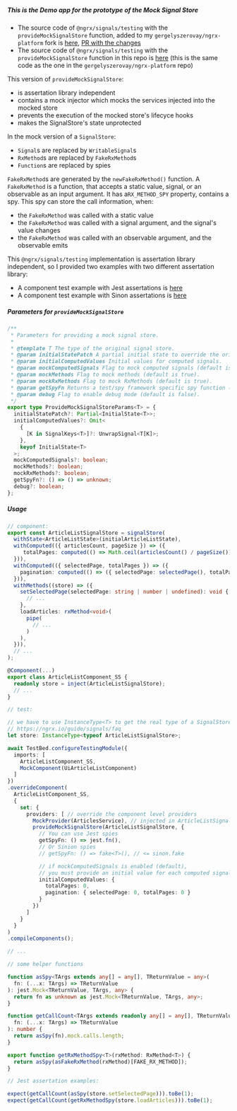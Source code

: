 ##### This is the Demo app for the prototype of the Mock Signal Store

- The source code of `@ngrx/signals/testing` with the `provideMockSignalStore` function, added to my `gergelyszerovay/ngrx-platform` fork is [here](https://github.com/gergelyszerovay/ngrx-platform/tree/2024-07-feat-mock-signal-store/modules/signals/testing), [PR with the changes](https://github.com/gergelyszerovay/ngrx-platform/pull/1/files)
- The source code of `@ngrx/signals/testing` with the `provideMockSignalStore` function in this repo is [here](https://github.com/gergelyszerovay/mock-signal-store-demo/tree/main/ngrx-platform/modules/signals/testing) (this is the same code as the one in the `gergelyszerovay/ngrx-platform` repo)

This version of `provideMockSignalStore`:

- is assertation library independent
- contains a mock injector which mocks the services injected into the mocked store
- prevents the execution of the mocked store's lifecyce hooks
- makes the SignalStore's state unprotected

In the mock version of a `SignalStore`:

- `Signal`s are replaced by `WritableSignal`s
- `RxMethod`s are replaced by `FakeRxMethod`s
- `Function`s are replaced by spies

`FakeRxMethod`s are generated by the `newFakeRxMethod()` function. A `FakeRxMethod` is a function, that accepts a static value, signal, or an observable as an input argument. It has a`RX_METHOD_SPY` property, contains a spy. This spy can store the call information, when:

- the `FakeRxMethod` was called with a static value
- the `FakeRxMethod` was called with a signal argument, and the signal's value changes
- the `FakeRxMethod` was called with an observable argument, and the observable emits

This `@ngrx/signals/testing` implementation is assertation library independent, so I provided two examples with two different assertation library:

- A component test example with Jest assertations is [here](https://github.com/gergelyszerovay/mock-signal-store-demo/blob/main/projects/mock-signal-store-demo-app/src/app/article-list-ngrx-signal-store/jest.spec.ts)
- A component test example with Sinon assertations is [here](https://github.com/gergelyszerovay/mock-signal-store-demo/blob/main/projects/mock-signal-store-demo-app/src/app/article-list-ngrx-signal-store/sinon.spec.ts)

##### Parameters for `provideMockSignalStore`

```typescript
/**
 * Parameters for providing a mock signal store.
 *
 * @template T The type of the original signal store.
 * @param initialStatePatch A partial initial state to override the original initial state.
 * @param initialComputedValues Initial values for computed signals.
 * @param mockComputedSignals Flag to mock computed signals (default is true).
 * @param mockMethods Flag to mock methods (default is true).
 * @param mockRxMethods Flag to mock RxMethods (default is true).
 * @param getSpyFn Returns a test/spy framework specific spy function (default: a function returning an empty function)
 * @param debug Flag to enable debug mode (default is false).
 */
export type ProvideMockSignalStoreParams<T> = {
  initialStatePatch?: Partial<InitialState<T>>;
  initialComputedValues?: Omit<
    {
      [K in SignalKeys<T>]?: UnwrapSignal<T[K]>;
    },
    keyof InitialState<T>
  >;
  mockComputedSignals?: boolean;
  mockMethods?: boolean;
  mockRxMethods?: boolean;
  getSpyFn?: () => () => unknown;
  debug?: boolean;
};
```

##### Usage

```typescript
// component:
export const ArticleListSignalStore = signalStore(
  withState<ArticleListState>(initialArticleListState),
  withComputed(({ articlesCount, pageSize }) => ({
     totalPages: computed(() => Math.ceil(articlesCount() / pageSize())),
  })),
  withComputed(({ selectedPage, totalPages }) => ({
    pagination: computed(() => ({ selectedPage: selectedPage(), totalPages: totalPages() })),
  })),
  withMethods((store) => ({
    setSelectedPage(selectedPage: string | number | undefined): void {
      // ...
    },
    loadArticles: rxMethod<void>(
      pipe(
        // ...
      )
    ),
  })),
  // ...
);

@Component(...)
export class ArticleListComponent_SS {
  readonly store = inject(ArticleListSignalStore);
  // ...
}

// test:

// we have to use InstanceType<T> to get the real type of a SignalStore
// https://ngrx.io/guide/signals/faq
let store: InstanceType<typeof ArticleListSignalStore>;

await TestBed.configureTestingModule({
  imports: [
    ArticleListComponent_SS,
    MockComponent(UiArticleListComponent)
  ]
})
.overrideComponent(
  ArticleListComponent_SS,
  {
    set: {
      providers: [ // override the component level providers
        MockProvider(ArticlesService), // injected in ArticleListSignalStore
        provideMockSignalStore(ArticleListSignalStore, {
          // You can use Jest spies
          getSpyFn: () => jest.fn(),
          // Or Sinion spies
          // getSpyFn: () => fake<T>(), // <= sinon.fake

          // if mockComputedSignals is enabled (default),
          // you must provide an initial value for each computed signals
          initialComputedValues: {
            totalPages: 0,
            pagination: { selectedPage: 0, totalPages: 0 }
          }
        })
      ]
    }
  }
)
.compileComponents();

// ...

// some helper functions

function asSpy<TArgs extends any[] = any[], TReturnValue = any>(
  fn: (...x: TArgs) => TReturnValue
): jest.Mock<TReturnValue, TArgs, any> {
  return fn as unknown as jest.Mock<TReturnValue, TArgs, any>;
}

function getCallCount<TArgs extends readonly any[] = any[], TReturnValue = any>(
  fn: (...x: TArgs) => TReturnValue
): number {
  return asSpy(fn).mock.calls.length;
}

export function getRxMethodSpy<T>(rxMethod: RxMethod<T>) {
  return asSpy(asFakeRxMethod(rxMethod)[FAKE_RX_METHOD]);
}

// Jest assertation examples:

expect(getCallCount(asSpy(store.setSelectedPage))).toBe(1);
expect(getCallCount(getRxMethodSpy(store.loadArticles))).toBe(1);

```
